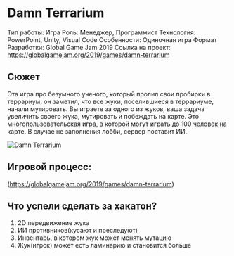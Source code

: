 # Damn Terrarium

Тип работы: Игра
Роль: Менеджер, Программист
Технология: PowerPoint, Unity, Visual Code
Особенности: Одиночная игра
Формат Разработки: Global Game Jam 2019
Ссылка на проект: https://globalgamejam.org/2019/games/damn-terrarium

## Сюжет

Эта игра про безумного ученого, который пролил свои пробирки в террариум, он заметил, что все жуки, поселившиеся в террариуме, начали мутировать. 
Вы играете за одного из жуков, ваша задача увеличить своего жука, мутировать и побеждать на карте. Это многопользовательская игра, в которой могут играть до 100 человек на карте. В случае не заполнения лобби, сервер поставит ИИ.

![Damn Terrarium](../src/assets/5_1.png)

## Игровой процесс:

(https://globalgamejam.org/2019/games/damn-terrarium)

## Что успели сделать за хакатон?

1. 2D передвижение жука
2. ИИ противников(кусают и преследуют)
3. Инвентарь, в котором жук может менять мутацию
4. Жук(игрок) может есть ламинарию и становится больше